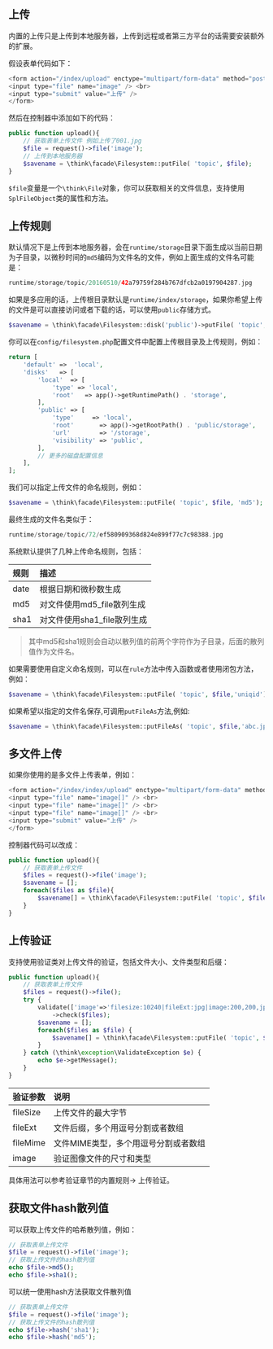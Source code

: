 ## 上传

内置的上传只是上传到本地服务器，上传到远程或者第三方平台的话需要安装额外的扩展。

假设表单代码如下：

```php
<form action="/index/upload" enctype="multipart/form-data" method="post">
<input type="file" name="image" /> <br> 
<input type="submit" value="上传" /> 
</form> 
```

然后在控制器中添加如下的代码：

```php
public function upload(){
    // 获取表单上传文件 例如上传了001.jpg
    $file = request()->file('image');
    // 上传到本地服务器
    $savename = \think\facade\Filesystem::putFile( 'topic', $file);
}
```

`$file`变量是一个`\think\File`对象，你可以获取相关的文件信息，支持使用`SplFileObject`类的属性和方法。

## 上传规则

默认情况下是上传到本地服务器，会在`runtime/storage`目录下面生成以当前日期为子目录，以微秒时间的`md5`编码为文件名的文件，例如上面生成的文件名可能是：

```php
runtime/storage/topic/20160510/42a79759f284b767dfcb2a0197904287.jpg

```

如果是多应用的话，上传根目录默认是`runtime/index/storage`，如果你希望上传的文件是可以直接访问或者下载的话，可以使用`public`存储方式。

```php
$savename = \think\facade\Filesystem::disk('public')->putFile( 'topic', $file);
```

你可以在`config/filesystem.php`配置文件中配置上传根目录及上传规则，例如：

```php
return [
    'default' =>  'local',
    'disks'   => [
        'local'  => [
            'type' => 'local',
            'root'   => app()->getRuntimePath() . 'storage',
        ],
        'public' => [
            'type'     => 'local',
            'root'       => app()->getRootPath() . 'public/storage',
            'url'        => '/storage',
            'visibility' => 'public',
        ],
        // 更多的磁盘配置信息
    ],
];
```

我们可以指定上传文件的命名规则，例如：

```php
$savename = \think\facade\Filesystem::putFile( 'topic', $file, 'md5');
```

最终生成的文件名类似于：

```php
runtime/storage/topic/72/ef580909368d824e899f77c7c98388.jpg

```

系统默认提供了几种上传命名规则，包括：

| 规则 | 描述 |
| :--- | :--- |
| date | 根据日期和微秒数生成 |
| md5 | 对文件使用md5\_file散列生成 |
| sha1 | 对文件使用sha1\_file散列生成 |

> 其中md5和sha1规则会自动以散列值的前两个字符作为子目录，后面的散列值作为文件名。

如果需要使用自定义命名规则，可以在`rule`方法中传入函数或者使用闭包方法，例如：

```php
$savename = \think\facade\Filesystem::putFile( 'topic', $file,'uniqid');
```

如果希望以指定的文件名保存,可调用`putFileAs`方法,例如:

```php
$savename = \think\facade\Filesystem::putFileAs( 'topic', $file,'abc.jpg');
```

## 多文件上传

如果你使用的是多文件上传表单，例如：

```php
<form action="/index/index/upload" enctype="multipart/form-data" method="post">
<input type="file" name="image[]" /> <br> 
<input type="file" name="image[]" /> <br> 
<input type="file" name="image[]" /> <br> 
<input type="submit" value="上传" /> 
</form> 
```

控制器代码可以改成：

```php
public function upload(){
    // 获取表单上传文件
    $files = request()->file('image');
    $savename = [];
    foreach($files as $file){
        $savename[] = \think\facade\Filesystem::putFile( 'topic', $file);
    }
}
```

## 上传验证

支持使用验证类对上传文件的验证，包括文件大小、文件类型和后缀：

```php
public function upload(){
    // 获取表单上传文件
    $files = request()->file();
    try {
        validate(['image'=>'filesize:10240|fileExt:jpg|image:200,200,jpg'])
            ->check($files);
        $savename = [];
        foreach($files as $file) {
            $savename[] = \think\facade\Filesystem::putFile( 'topic', $file);
        }
    } catch (\think\exception\ValidateException $e) {
        echo $e->getMessage();
    }
}
```

| 验证参数 | 说明 |
| :--- | :--- |
| fileSize | 上传文件的最大字节 |
| fileExt | 文件后缀，多个用逗号分割或者数组 |
| fileMime | 文件MIME类型，多个用逗号分割或者数组 |
| image | 验证图像文件的尺寸和类型 |

具体用法可以参考验证章节的内置规则-&gt; 上传验证。

## 获取文件hash散列值

可以获取上传文件的哈希散列值，例如：

```php
// 获取表单上传文件
$file = request()->file('image');
// 获取上传文件的hash散列值
echo $file->md5();
echo $file->sha1();
```

可以统一使用hash方法获取文件散列值

```php
// 获取表单上传文件
$file = request()->file('image');
// 获取上传文件的hash散列值
echo $file->hash('sha1');
echo $file->hash('md5');
```



